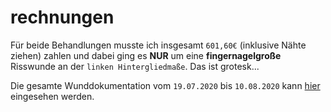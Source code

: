 # rechnungen
Für beide Behandlungen musste ich insgesamt `601,60€` (inklusive Nähte ziehen) zahlen und dabei ging es **NUR** um eine **fingernagelgroße** Risswunde an der `linken Hintergliedmaße`. Das ist grotesk...

Die gesamte Wunddokumentation vom `19.07.2020` bis `10.08.2020` kann [hier](https://codeberg.org/keks24/beweissammlung-nahtdehiszenz-elisabeth-kellerwessel/src/branch/master/bilder_warnung_grafischer_inhalt) eingesehen werden.
